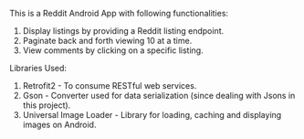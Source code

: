 This is a Reddit Android App with following functionalities:
1. Display listings by providing a Reddit listing endpoint.
2. Paginate back and forth viewing 10 at a time.
3. View comments by clicking on a specific listing.


Libraries Used:
1. Retrofit2 - To consume RESTful web services.
2. Gson - Converter used for data serialization (since dealing with Jsons in this project).
3. Universal Image Loader - Library for loading, caching and displaying images on Android.
